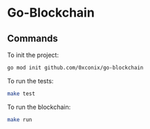 # Go-Blockchain

## Commands
To init the project:
```bash
go mod init github.com/0xconix/go-blockchain
```

To run the tests:
```bash
make test
```

To run the blockchain:
```bash
make run
```